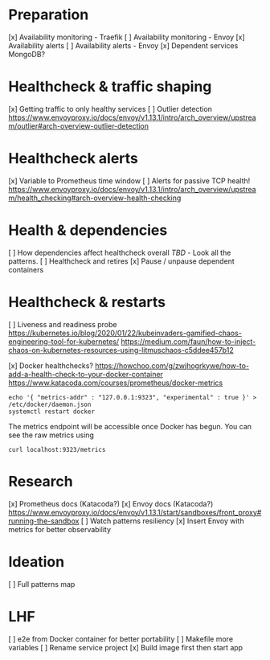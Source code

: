 # Preparation
[x] Availability monitoring - Traefik
[ ] Availability monitoring - Envoy
[x] Availability alerts
[ ] Availability alerts - Envoy
[x] Dependent services MongoDB?

# Healthcheck & traffic shaping
[x] Getting traffic to only healthy services
[ ] Outlier detection
https://www.envoyproxy.io/docs/envoy/v1.13.1/intro/arch_overview/upstream/outlier#arch-overview-outlier-detection

# Healthcheck alerts
[x] Variable to Prometheus time window
[ ] Alerts for passive TCP health!
https://www.envoyproxy.io/docs/envoy/v1.13.1/intro/arch_overview/upstream/health_checking#arch-overview-health-checking

# Health & dependencies
[ ] How dependencies affect healthcheck overall
*TBD* - Look all the patterns.
[ ] Healthcheck and retires
[x] Pause / unpause dependent containers

# Healthcheck & restarts
[ ] Liveness and readiness probe
https://kubernetes.io/blog/2020/01/22/kubeinvaders-gamified-chaos-engineering-tool-for-kubernetes/
https://medium.com/faun/how-to-inject-chaos-on-kubernetes-resources-using-litmuschaos-c5ddee457b12

[x] Docker healthchecks?
https://howchoo.com/g/zwjhogrkywe/how-to-add-a-health-check-to-your-docker-container
https://www.katacoda.com/courses/prometheus/docker-metrics
```
echo '{ "metrics-addr" : "127.0.0.1:9323", "experimental" : true }' > /etc/docker/daemon.json
systemctl restart docker
```
The metrics endpoint will be accessible once Docker has begun. You can see the raw metrics 
using 
```
curl localhost:9323/metrics
```

# Research 
[x] Prometheus docs (Katacoda?)
[x] Envoy docs (Katacoda?)
https://www.envoyproxy.io/docs/envoy/v1.13.1/start/sandboxes/front_proxy#running-the-sandbox
[ ] Watch patterns resiliency
[x] Insert Envoy with metrics for better observability

# Ideation
[ ] Full patterns map

# LHF
[ ] e2e from Docker container for better portability
[ ] Makefile more variables
[ ] Rename service project
[x] Build image first then start app